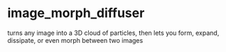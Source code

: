 # image_morph_diffuser
turns any image into a 3D cloud of particles, then lets you form, expand, dissipate, or even morph between two images

